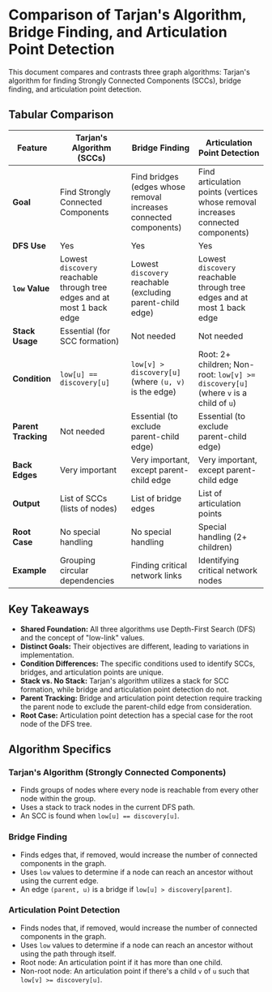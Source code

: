 # Comparison of Tarjan's Algorithm, Bridge Finding, and Articulation Point Detection

This document compares and contrasts three graph algorithms: Tarjan's algorithm for finding Strongly Connected Components (SCCs), bridge finding, and articulation point detection.

## Tabular Comparison

| Feature           | Tarjan's Algorithm (SCCs) | Bridge Finding                                   | Articulation Point Detection                       |
| ----------------- | --------------------------- | ------------------------------------------------- | -------------------------------------------------- |
| **Goal** | Find Strongly Connected Components | Find bridges (edges whose removal increases connected components) | Find articulation points (vertices whose removal increases connected components) |
| **DFS Use** | Yes                         | Yes                                               | Yes                                                |
| **`low` Value** | Lowest `discovery` reachable through tree edges and at most 1 back edge | Lowest `discovery` reachable (excluding parent-child edge) | Lowest `discovery` reachable through tree edges and at most 1 back edge |
| **Stack Usage** | Essential (for SCC formation) | Not needed                                        | Not needed                                         |
| **Condition** | `low[u] == discovery[u]`   | `low[v] > discovery[u]` (where `(u, v)` is the edge) | Root: 2+ children; Non-root: `low[v] >= discovery[u]` (where `v` is a child of `u`) |
| **Parent Tracking** | Not needed                  | Essential (to exclude parent-child edge)          | Essential (to exclude parent-child edge)           |
| **Back Edges** | Very important               | Very important, except parent-child edge           | Very important, except parent-child edge           |
| **Output** | List of SCCs (lists of nodes) | List of bridge edges                             | List of articulation points                       |
| **Root Case** | No special handling           | No special handling                               | Special handling (2+ children)                     |
| **Example** | Grouping circular dependencies | Finding critical network links                   | Identifying critical network nodes                 |

## Key Takeaways

* **Shared Foundation:** All three algorithms use Depth-First Search (DFS) and the concept of "low-link" values.
* **Distinct Goals:** Their objectives are different, leading to variations in implementation.
* **Condition Differences:** The specific conditions used to identify SCCs, bridges, and articulation points are unique.
* **Stack vs. No Stack:** Tarjan's algorithm utilizes a stack for SCC formation, while bridge and articulation point detection do not.
* **Parent Tracking:** Bridge and articulation point detection require tracking the parent node to exclude the parent-child edge from consideration.
* **Root Case:** Articulation point detection has a special case for the root node of the DFS tree.

## Algorithm Specifics

### Tarjan's Algorithm (Strongly Connected Components)

* Finds groups of nodes where every node is reachable from every other node within the group.
* Uses a stack to track nodes in the current DFS path.
* An SCC is found when `low[u] == discovery[u]`.

### Bridge Finding

* Finds edges that, if removed, would increase the number of connected components in the graph.
* Uses `low` values to determine if a node can reach an ancestor without using the current edge.
* An edge `(parent, u)` is a bridge if `low[u] > discovery[parent]`.

### Articulation Point Detection

* Finds nodes that, if removed, would increase the number of connected components in the graph.
* Uses `low` values to determine if a node can reach an ancestor without using the path through itself.
* Root node: An articulation point if it has more than one child.
* Non-root node: An articulation point if there's a child `v` of `u` such that `low[v] >= discovery[u]`.